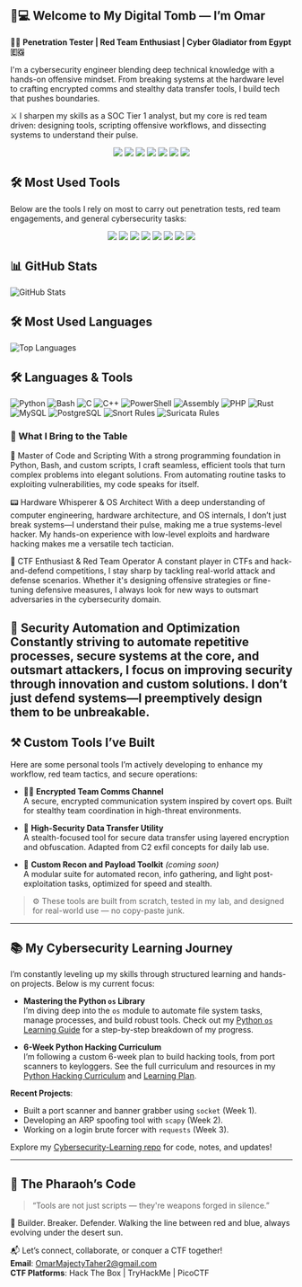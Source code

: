 ## 🐍💻 Welcome to My Digital Tomb — I’m Omar

🧑‍💻 **Penetration Tester | Red Team Enthusiast | Cyber Gladiator from Egypt 🇪🇬**

I'm a cybersecurity engineer blending deep technical knowledge with a hands-on offensive mindset. From breaking systems at the hardware level to crafting encrypted comms and stealthy data transfer tools, I build tech that pushes boundaries.

⚔️ I sharpen my skills as a SOC Tier 1 analyst, but my core is red team driven: designing tools, scripting offensive workflows, and dissecting systems to understand their pulse.

<p align="center">
  <img src="https://img.shields.io/badge/SOC%20Analyst-Tier%201-0d1117?style=for-the-badge&logo=virustotal&logoColor=blue" />
  <img src="https://img.shields.io/badge/Red%20Team-Ethical%20Hacker-990000?style=for-the-badge&logo=kalilinux&logoColor=white" />
  <img src="https://img.shields.io/badge/Based%20In-Egypt-orange?style=for-the-badge&logo=map&logoColor=white" />
  <img src="https://img.shields.io/badge/Cyber%20Ops-Offensive%20Security-8A2BE2?style=for-the-badge&logo=metasploit&logoColor=white" />
  <img src="https://img.shields.io/badge/Mindset-Threat%20Driven-black?style=for-the-badge&logo=protonmail&logoColor=white" />
  
  <img src="https://img.shields.io/badge/Blue%20Team-Detection%20&%20Response-005f73?style=for-the-badge&logo=wireshark&logoColor=white" />
  <img src="https://img.shields.io/badge/Red%20Team-Exploitation%20&%20Recon-d00000?style=for-the-badge&logo=exploitdb&logoColor=white" />
</p>

## 🛠️ Most Used Tools

Below are the tools I rely on most to carry out penetration tests, red team engagements, and general cybersecurity tasks:

<p align="center">
  <img src="https://img.shields.io/badge/Tool-Nmap-214478?style=for-the-badge&logo=linux&logoColor=white" />
  <img src="https://img.shields.io/badge/Tool-Wireshark-164863?style=for-the-badge&logo=wireshark&logoColor=white" />
  <img src="https://img.shields.io/badge/Tool-Burp%20Suite-d2492a?style=for-the-badge&logo=burpsuite&logoColor=white" />
  <img src="https://img.shields.io/badge/Tool-Metasploit-8A2BE2?style=for-the-badge&logo=metasploit&logoColor=white" />
  <img src="https://img.shields.io/badge/Tool-JohnTheRipper-FF5733?style=for-the-badge&logo=john&logoColor=white" />
  <img src="https://img.shields.io/badge/Tool-Hydra-9B59B6?style=for-the-badge&logo=hydra&logoColor=white" />
  <img src="https://img.shields.io/badge/Tool-Scapy-2ECC71?style=for-the-badge&logo=python&logoColor=white" />
  <img src="https://img.shields.io/badge/Tool-SQLMap-F9A825?style=for-the-badge&logo=sql&logoColor=white" />
</p>


## 📊 GitHub Stats

![GitHub Stats](https://github-readme-stats.vercel.app/api?username=MOmar990&show_icons=true&include_all_commits=true&count_private=true&theme=dark&bg_color=0d1117&title_color=58a6ff&text_color=c9d1d9&icon_color=79c0ff&border_radius=10&custom_title=GitHub%20Activity%20Stats)

## 🛠️ Most Used Languages

![Top Languages](https://github-readme-stats.vercel.app/api/top-langs/?username=MOmar990&layout=compact&theme=dark&bg_color=0d1117&title_color=58a6ff&text_color=c9d1d9&border_radius=10&langs_count=10&hide=html,css)

## 🛠️ Languages & Tools

![Python](https://img.shields.io/badge/-Python-05122A?style=flat&logo=python)
![Bash](https://img.shields.io/badge/-Bash-05122A?style=flat&logo=gnu-bash)
![C](https://img.shields.io/badge/-C-05122A?style=flat&logo=c)
![C++](https://img.shields.io/badge/-C++-05122A?style=flat&logo=c%2B%2B)
![PowerShell](https://img.shields.io/badge/-PowerShell-05122A?style=flat&logo=powershell)
![Assembly](https://img.shields.io/badge/-Assembly-05122A?style=flat&logo=amd)
![PHP](https://img.shields.io/badge/-PHP-05122A?style=flat&logo=php)
![Rust](https://img.shields.io/badge/-Rust-05122A?style=flat&logo=rust)
![MySQL](https://img.shields.io/badge/-MySQL-05122A?style=flat&logo=mysql)
![PostgreSQL](https://img.shields.io/badge/-PostgreSQL-05122A?style=flat&logo=postgresql)
![Snort Rules](https://img.shields.io/badge/-Snort%20Rules-05122A?style=flat&logo=snort)
![Suricata Rules](https://img.shields.io/badge/-Suricata%20Rules-05122A?style=flat&logo=suricata)

### 🧠 What I Bring to the Table
🔧 Master of Code and Scripting
With a strong programming foundation in Python, Bash, and custom scripts, I craft seamless, efficient tools that turn complex problems into elegant solutions. From automating routine tasks to exploiting vulnerabilities, my code speaks for itself.

📟 Hardware Whisperer & OS Architect
With a deep understanding of computer engineering, hardware architecture, and OS internals, I don’t just break systems—I understand their pulse, making me a true systems-level hacker. My hands-on experience with low-level exploits and hardware hacking makes me a versatile tech tactician.

🧩 CTF Enthusiast & Red Team Operator
A constant player in CTFs and hack-and-defend competitions, I stay sharp by tackling real-world attack and defense scenarios. Whether it's designing offensive strategies or fine-tuning defensive measures, I always look for new ways to outsmart adversaries in the cybersecurity domain.

🔐 Security Automation and Optimization
Constantly striving to automate repetitive processes, secure systems at the core, and outsmart attackers, I focus on improving security through innovation and custom solutions. I don’t just defend systems—I preemptively design them to be unbreakable.
---

## ⚒️ Custom Tools I’ve Built

Here are some personal tools I’m actively developing to enhance my workflow, red team tactics, and secure operations:

- 🕵️‍♂️ **Encrypted Team Comms Channel**  
  A secure, encrypted communication system inspired by covert ops. Built for stealthy team coordination in high-threat environments.

- 📡 **High-Security Data Transfer Utility**  
  A stealth-focused tool for secure data transfer using layered encryption and obfuscation. Adapted from C2 exfil concepts for daily lab use.

- 🧰 **Custom Recon and Payload Toolkit** *(coming soon)*  
  A modular suite for automated recon, info gathering, and light post-exploitation tasks, optimized for speed and stealth.

> ⚙️ These tools are built from scratch, tested in my lab, and designed for real-world use — no copy-paste junk.

---

## 📚 My Cybersecurity Learning Journey

I’m constantly leveling up my skills through structured learning and hands-on projects. Below is my current focus:

- **Mastering the Python `os` Library**  
  I’m diving deep into the `os` module to automate file system tasks, manage processes, and build robust tools. Check out my [Python `os` Learning Guide](https://github.com/MOmar990/Cybersecurity-Learning/blob/main/os_learning_guide.md) for a step-by-step breakdown of my progress.

- **6-Week Python Hacking Curriculum**  
  I’m following a custom 6-week plan to build hacking tools, from port scanners to keyloggers. See the full curriculum and resources in my [Python Hacking Curriculum](https://github.com/MOmar990/Cybersecurity-Learning/blob/main/python_hacking_curriculum.md) and [Learning Plan](https://github.com/MOmar990/Cybersecurity-Learning/blob/main/python_hacking_learning_plan.md).

**Recent Projects**:
- Built a port scanner and banner grabber using `socket` (Week 1).
- Developing an ARP spoofing tool with `scapy` (Week 2).
- Working on a login brute forcer with `requests` (Week 3).

Explore my [Cybersecurity-Learning repo](https://github.com/MOmar990/Cybersecurity-Learning) for code, notes, and updates!

---

## 🐫 The Pharaoh’s Code
> “Tools are not just scripts — they're weapons forged in silence.”

👾 Builder. Breaker. Defender. Walking the line between red and blue, always evolving under the desert sun.

📬 Let’s connect, collaborate, or conquer a CTF together!  
**Email**: OmarMajectyTaher2@gmail.com  
**CTF Platforms**: Hack The Box | TryHackMe | PicoCTF

<!---
MOmar990/MOmar990 is a ✨ special ✨ repository because its `README.md` (this file) appears on your GitHub profile.
You can click the Preview link to take a look at your changes.
--->
